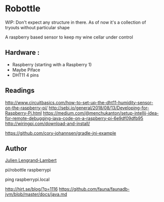 # Robottle

WIP: Don't expect any structure in there. As of now it's a collection of tryouts without particular shape

A raspberry based sensor to keep my wine cellar under control

## Hardware : 

* Raspberry (starting with a Raspberry 1)
* Maybe Piface
* DHT11 4 pins

## Readings


http://www.circuitbasics.com/how-to-set-up-the-dht11-humidity-sensor-on-the-raspberry-pi/
http://sebi.io/general/2018/08/13/Developing-for-Raspberry-Pi.html
https://medium.com/@menchukanton/setup-intellij-idea-for-remote-debugging-java-code-on-a-raspberry-pi-6e9df09dfb95
http://wiringpi.com/download-and-install/

https://github.com/cory-johannsen/gradle-jni-example

## Author 

[Julien Lengrand-Lambert](https://github.com/jlengrand)


pi/robottle
raspberrypi

ping raspberrypi.local


http://hirt.se/blog/?p=1116
https://github.com/fauna/faunadb-jvm/blob/master/docs/java.md